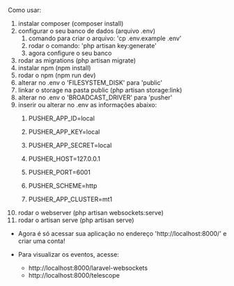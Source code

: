 Como usar:

1. instalar composer (composer install)
2. configurar o seu banco de dados (arquivo .env)
   1. comando para criar o arquivo: 'cp .env.example .env'
   2. rodar o  comando: 'php artisan key:generate'
   3. agora configure o seu banco
3. rodar as migrations (php artisan migrate)
4. instalar npm (npm install)
5. rodar o npm (npm run dev)
6. alterar no .env o 'FILESYSTEM_DISK' para 'public'
7. linkar o storage na pasta public (php artisan storage:link)
8. alterar no .env o 'BROADCAST_DRIVER' para 'pusher'
9. inserir ou alterar no .env as informações abaixo:
   1. PUSHER_APP_ID=local
   
   2. PUSHER_APP_KEY=local
   
   3. PUSHER_APP_SECRET=local
   
   4. PUSHER_HOST=127.0.0.1
   
   5. PUSHER_PORT=6001
   
   6. PUSHER_SCHEME=http
   
   7. PUSHER_APP_CLUSTER=mt1
10. rodar o webserver (php artisan websockets:serve)
11. rodar o artisan serve (php artisan serve)

- Agora é só acessar sua aplicação no endereço 'http://localhost:8000/' e criar uma conta!

- Para visualizar os eventos, acesse:
  - http://localhost:8000/laravel-websockets
  - http://localhost:8000/telescope

